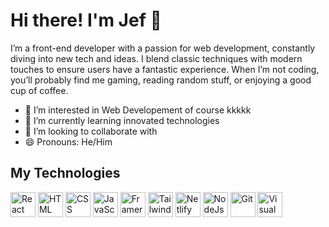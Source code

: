 
# Hi there! I'm Jef 👋
I’m a front-end developer with a passion for web development, constantly diving into new tech and ideas. I blend classic techniques with modern touches to ensure users have a fantastic experience. When I’m not coding, you’ll probably find me gaming, reading random stuff, or enjoying a good cup of coffee.

- 👀 I’m interested in Web Developement of course kkkkk
- 🌱 I’m currently learning innovated technologies
- 💞️ I’m looking to collaborate with
- 😄 Pronouns: He/Him

## My Technologies
<p align="left">
  <img src="https://cdn.jsdelivr.net/gh/devicons/devicon@latest/icons/react/react-original.svg" alt="React" width="40" height="40"/>
  <img src="https://cdn.jsdelivr.net/gh/devicons/devicon@latest/icons/html5/html5-original.svg" alt="HTML" width="40" height="40"/>
  <img src="https://cdn.jsdelivr.net/gh/devicons/devicon@latest/icons/css3/css3-original.svg" alt="CSS" width="40" height="40"/>
  <img src="https://cdn.jsdelivr.net/gh/devicons/devicon@latest/icons/javascript/javascript-original.svg" alt="JavaScript" width="40" height="40"/>
  <img src="https://cdn.jsdelivr.net/gh/devicons/devicon@latest/icons/framermotion/framermotion-original.svg" alt="Framermotion" width="40" height="40"/>
  <img src="https://cdn.jsdelivr.net/gh/devicons/devicon@latest/icons/tailwindcss/tailwindcss-original.svg" alt="Tailwind" width="40" height="40"/>
  <img src="https://cdn.jsdelivr.net/gh/devicons/devicon@latest/icons/netlify/netlify-original-wordmark.svg" alt="Netlify" width="40" height="40"/>
  <img src="https://cdn.jsdelivr.net/gh/devicons/devicon@latest/icons/nodejs/nodejs-original-wordmark.svg" alt="NodeJs" width="40" height="40"/>
  <img src="https://cdn.jsdelivr.net/gh/devicons/devicon@latest/icons/git/git-original.svg" alt="Git" width="40" height="40"/>
  <img src="https://cdn.jsdelivr.net/gh/devicons/devicon@latest/icons/vscode/vscode-original-wordmark.svg" alt="Visual Studio Code" width="40" height="40"/>
</p>

<!---
Jeferson004/Jeferson004 is a ✨ special ✨ repository because its `README.md` (this file) appears on your GitHub profile.
You can click the Preview link to take a look at your changes.
--->
